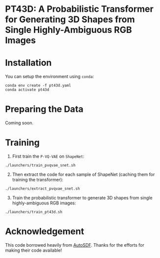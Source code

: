 # PT43D: A Probabilistic Transformer for Generating 3D Shapes from Single Highly-Ambiguous RGB Images

# Installation
You can setup the environment using `conda`:

```
conda env create -f pt43d.yaml
conda activate pt43d
```

# Preparing the Data
Coming soon.

# Training
1. First train the `P-VQ-VAE` on `ShapeNet`:
```
./launchers/train_pvqvae_snet.sh
```

2. Then extract the code for each sample of ShapeNet (caching them for training the transformer):
```
./launchers/extract_pvqvae_snet.sh
```

3. Train the probabilistic transformer to generate 3D shapes from single highly-ambiguous RGB images:
```
./launchers/train_pt43d.sh
```

# Acknowledgement
This code borrowed heavily from [AutoSDF](https://github.com/yccyenchicheng/AutoSDF). Thanks for the efforts for making their code available!

